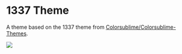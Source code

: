 # 1337 Theme 

A theme based on the 1337 theme from [Colorsublime/Colorsublime-Themes](https://github.com/Colorsublime/Colorsublime-Themes).

![](https://raw.githubusercontent.com/Microsoft/vscode-themes/master/1337/images/1337-preview.png)
